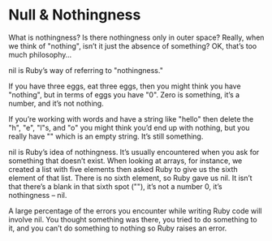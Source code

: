 # Null & Nothingness

What is nothingness? Is there nothingness only in outer space? Really, when we think of "nothing", isn’t it just the absence of something? OK, that’s too much philosophy…

nil is Ruby’s way of referring to "nothingness."

If you have three eggs, eat three eggs, then you might think you have "nothing", but in terms of eggs you have "0". Zero is something, it’s a number, and it’s not nothing.

If you’re working with words and have a string like "hello" then delete the "h", "e", "l"s, and "o" you might think you’d end up with nothing, but you really have "" which is an empty string. It’s still something.

nil is Ruby’s idea of nothingness. It’s usually encountered when you ask for something that doesn’t exist. When looking at arrays, for instance, we created a list with five elements then asked Ruby to give us the sixth element of that list. There is no sixth element, so Ruby gave us nil. It isn’t that there’s a blank in that sixth spot (""), it’s not a number 0, it’s nothingness – nil.

A large percentage of the errors you encounter while writing Ruby code will involve nil. You thought something was there, you tried to do something to it, and you can’t do something to nothing so Ruby raises an error.